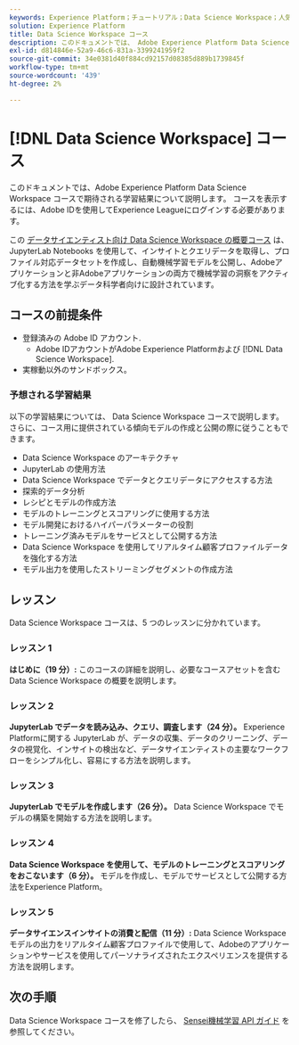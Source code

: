 ```yaml
---
keywords: Experience Platform；チュートリアル；Data Science Workspace；人気の高いトピック；data science コース；コース；dsw
solution: Experience Platform
title: Data Science Workspace コース
description: このドキュメントでは、 Adobe Experience Platform Data Science Workspace コースのリンクと説明を提供します。
exl-id: d814846e-52a9-46c6-831a-3399241959f2
source-git-commit: 34e0381d40f884cd92157d08385d889b1739845f
workflow-type: tm+mt
source-wordcount: '439'
ht-degree: 2%

---
```



# [!DNL Data Science Workspace] コース

このドキュメントでは、Adobe Experience Platform Data Science Workspace コースで期待される学習結果について説明します。 コースを表示するには、Adobe IDを使用してExperience Leagueにログインする必要があります。

この [データサイエンティスト向け Data Science Workspace の概要コース](https://experienceleague.adobe.com/?recommended=ExperiencePlatform-U-1-2021.1.dsw) は、JupyterLab Notebooks を使用して、インサイトとクエリデータを取得し、プロファイル対応データセットを作成し、自動機械学習モデルを公開し、Adobeアプリケーションと非Adobeアプリケーションの両方で機械学習の洞察をアクティブ化する方法を学ぶデータ科学者向けに設計されています。

## コースの前提条件

- 登録済みの Adobe ID アカウント.
   - Adobe IDアカウントがAdobe Experience Platformおよび [!DNL Data Science Workspace].
- 実稼動以外のサンドボックス。

### 予想される学習結果

以下の学習結果については、 Data Science Workspace コースで説明します。 さらに、コース用に提供されている傾向モデルの作成と公開の際に従うこともできます。

- Data Science Workspace のアーキテクチャ
- JupyterLab の使用方法
- Data Science Workspace でデータとクエリデータにアクセスする方法
- 探索的データ分析
- レシピとモデルの作成方法
- モデルのトレーニングとスコアリングに使用する方法
- モデル開発におけるハイパーパラメーターの役割
- トレーニング済みモデルをサービスとして公開する方法
- Data Science Workspace を使用してリアルタイム顧客プロファイルデータを強化する方法
- モデル出力を使用したストリーミングセグメントの作成方法

## レッスン

Data Science Workspace コースは、5 つのレッスンに分かれています。

### レッスン 1

**はじめに（19 分）:** このコースの詳細を説明し、必要なコースアセットを含む Data Science Workspace の概要を説明します。

### レッスン 2

**JupyterLab でデータを読み込み、クエリ、調査します（24 分）。** Experience Platformに関する JupyterLab が、データの収集、データのクリーニング、データの視覚化、インサイトの検出など、データサイエンティストの主要なワークフローをシンプル化し、容易にする方法を説明します。

### レッスン 3

**JupyterLab でモデルを作成します（26 分）。** Data Science Workspace でモデルの構築を開始する方法を説明します。

### レッスン 4

**Data Science Workspace を使用して、モデルのトレーニングとスコアリングをおこないます（6 分）。** モデルを作成し、モデルでサービスとして公開する方法をExperience Platform。

### レッスン 5

**データサイエンスインサイトの消費と配信（11 分）:** Data Science Workspace モデルの出力をリアルタイム顧客プロファイルで使用して、Adobeのアプリケーションやサービスを使用してパーソナライズされたエクスペリエンスを提供する方法を説明します。

## 次の手順

Data Science Workspace コースを修了したら、 [Sensei機械学習 API ガイド](./api/getting-started.md) を参照してください。



